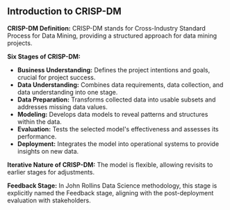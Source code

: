 ## Introduction to CRISP-DM

**CRISP-DM Definition:** CRISP-DM stands for Cross-Industry Standard Process for Data Mining, providing a structured approach for data mining projects.

**Six Stages of CRISP-DM:**

* **Business Understanding:** Defines the project intentions and goals, crucial for project success.
* **Data Understanding:** Combines data requirements, data collection, and data understanding into one stage.
* **Data Preparation:** Transforms collected data into usable subsets and addresses missing data values.
* **Modeling:** Develops data models to reveal patterns and structures within the data.
* **Evaluation:** Tests the selected model's effectiveness and assesses its performance.
* **Deployment:** Integrates the model into operational systems to provide insights on new data.

**Iterative Nature of CRISP-DM:** The model is flexible, allowing revisits to earlier stages for adjustments.

**Feedback Stage:** In John Rollins Data Science methodology, this stage is explicitly named the Feedback stage, aligning with the post-deployment evaluation with stakeholders.
